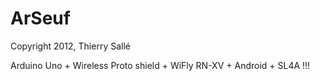 ArSeuf
======

Copyright 2012, Thierry Sallé

Arduino Uno + Wireless Proto shield + WiFly RN-XV + Android + SL4A !!!


